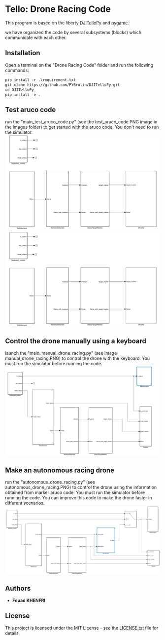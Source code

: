 # Tello: Drone Racing Code
This program is based on the liberty [DJITelloPy](https://github.com/damiafuentes/DJITelloPy) and [pygame](https://www.pygame.org/).


we have organized the code by several subsystems (blocks) which communicate with each other. 

 
## Installation
Open a terminal on the "Drone Racing Code" folder and run the following commands:
```
pip install -r .\requirement.txt
git clone https://github.com/PYBrulin/DJITelloPy.git
cd DJITelloPy
pip install -e .
```
## Test aruco code
run the "main_test_aruco_code.py" (see the test_aruco_code.PNG image in the images folder) to get started with the aruco code. 
You don't need to run the simulator.
![Image!](images/test_aruco_code.PNG)
<img src="images/test_aruco_code.png" alt="test aruco code" width="800px">

## Control the drone manually using a keyboard  
launch the "main_manual_drone_racing.py" (see image manual_drone_racing.PNG) to control the drone with the keyboard. 
You must run the simulator before running the code.
![Image](images\manual_drone_racing.PNG)

## Make an autonomous racing drone 
run the "autonomous_drone_racing.py" (see autonomous_drone_racing.PNG) to control the drone using the information obtained from marker aruco code. 
You must run the simulator before running the code. 
You can improve this code to make the drone faster in different scenarios.
![Image](images\autonomous_drone_racing.PNG)

## Authors

* **Fouad KHENFRI**

## License

This project is licensed under the MIT License - see the [LICENSE.txt](LICENSE.txt) file for details
